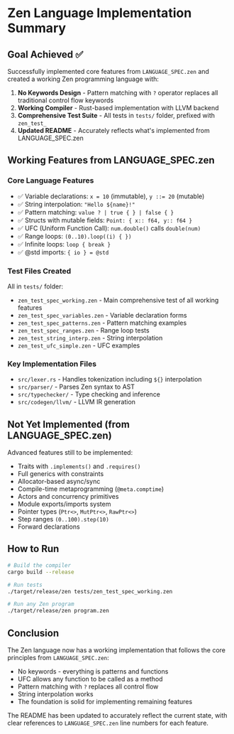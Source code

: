# Zen Language Implementation Summary

## Goal Achieved ✅

Successfully implemented core features from `LANGUAGE_SPEC.zen` and created a working Zen programming language with:

1. **No Keywords Design** - Pattern matching with `?` operator replaces all traditional control flow keywords
2. **Working Compiler** - Rust-based implementation with LLVM backend
3. **Comprehensive Test Suite** - All tests in `tests/` folder, prefixed with `zen_test_`
4. **Updated README** - Accurately reflects what's implemented from LANGUAGE_SPEC.zen

## Working Features from LANGUAGE_SPEC.zen

### Core Language Features
- ✅ Variable declarations: `x = 10` (immutable), `y ::= 20` (mutable)
- ✅ String interpolation: `"Hello ${name}!"`
- ✅ Pattern matching: `value ? | true { } | false { }`
- ✅ Structs with mutable fields: `Point: { x:: f64, y:: f64 }`
- ✅ UFC (Uniform Function Call): `num.double()` calls `double(num)`
- ✅ Range loops: `(0..10).loop((i) { })`
- ✅ Infinite loops: `loop { break }`
- ✅ @std imports: `{ io } = @std`

### Test Files Created
All in `tests/` folder:
- `zen_test_spec_working.zen` - Main comprehensive test of all working features
- `zen_test_spec_variables.zen` - Variable declaration forms
- `zen_test_spec_patterns.zen` - Pattern matching examples
- `zen_test_spec_ranges.zen` - Range loop tests
- `zen_test_string_interp.zen` - String interpolation
- `zen_test_ufc_simple.zen` - UFC examples

### Key Implementation Files
- `src/lexer.rs` - Handles tokenization including `${}` interpolation
- `src/parser/` - Parses Zen syntax to AST
- `src/typechecker/` - Type checking and inference
- `src/codegen/llvm/` - LLVM IR generation

## Not Yet Implemented (from LANGUAGE_SPEC.zen)

Advanced features still to be implemented:
- Traits with `.implements()` and `.requires()`
- Full generics with constraints
- Allocator-based async/sync
- Compile-time metaprogramming (`@meta.comptime`)
- Actors and concurrency primitives
- Module exports/imports system
- Pointer types (`Ptr<>`, `MutPtr<>`, `RawPtr<>`)
- Step ranges `(0..100).step(10)`
- Forward declarations

## How to Run

```bash
# Build the compiler
cargo build --release

# Run tests
./target/release/zen tests/zen_test_spec_working.zen

# Run any Zen program
./target/release/zen program.zen
```

## Conclusion

The Zen language now has a working implementation that follows the core principles from `LANGUAGE_SPEC.zen`:
- No keywords - everything is patterns and functions
- UFC allows any function to be called as a method
- Pattern matching with `?` replaces all control flow
- String interpolation works
- The foundation is solid for implementing remaining features

The README has been updated to accurately reflect the current state, with clear references to `LANGUAGE_SPEC.zen` line numbers for each feature.